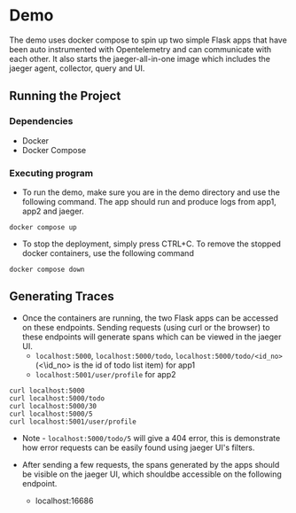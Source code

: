 # Demo

The demo uses docker compose to spin up two simple Flask apps that have been auto instrumented with Opentelemetry and can communicate with each other. It also starts the jaeger-all-in-one image which includes the jaeger agent, collector, query and UI.

## Running the Project

### Dependencies

* Docker
* Docker Compose

### Executing program

* To run the demo, make sure you are in the demo directory and use the following command. The app should run and produce logs from app1, app2 and jaeger.
```
docker compose up
```
* To stop the deployment, simply press CTRL+C. To remove the stopped docker containers, use the following command
```
docker compose down
```

## Generating Traces

* Once the containers are running, the two Flask apps can be accessed on these endpoints. Sending requests (using curl or the browser) to these endpoints will generate spans which can be viewed in the jaeger UI.
  * `localhost:5000`, `localhost:5000/todo`, `localhost:5000/todo/<id_no>` (<\id_no> is the id of todo list item) for app1
  * `localhost:5001/user/profile` for app2
```
curl localhost:5000
curl localhost:5000/todo
curl localhost:5000/30
curl localhost:5000/5
curl localhost:5001/user/profile
```
* Note - `localhost:5000/todo/5` will give a 404 error, this is demonstrate how error requests can be easily found using jaeger UI's filters.

* After sending a few requests, the spans generated by the apps should be visible on the jaeger UI, which shouldbe accessible on the following endpoint.
  * localhost:16686